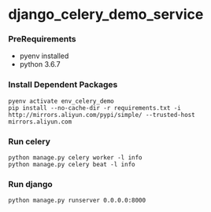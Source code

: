 # django_celery_demo_service

### PreRequirements

- pyenv installed
- python 3.6.7

### Install Dependent Packages

```
pyenv activate env_celery_demo
pip install --no-cache-dir -r requirements.txt -i http://mirrors.aliyun.com/pypi/simple/ --trusted-host mirrors.aliyun.com
```

### Run celery

```
python manage.py celery worker -l info
python manage.py celery beat -l info
```

### Run django

```
python manage.py runserver 0.0.0.0:8000
```

